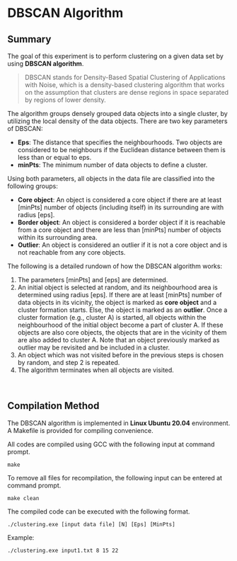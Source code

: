 # **DBSCAN Algorithm**

## **Summary**
The goal of this experiment is to perform clustering on a given data set by using **DBSCAN algorithm**.
> DBSCAN stands for Density-Based Spatial Clustering of Applications with Noise, which is a density-based clustering algorithm that works on the assumption that clusters are dense regions in space separated by regions of lower density.

The algorithm groups densely grouped data objects into a single cluster, by utilizing the local density of the data objects. There are two key parameters of DBSCAN:
- **Eps**: The distance that specifies the neighbourhoods. Two objects are considered to be neighbours if the Euclidean distance between them is less than or equal to eps.
- **minPts**: The minimum number of data objects to define a cluster.

Using both parameters, all objects in the data file are classified into the following groups:
- **Core object**: An object is considered a core object if there are at least [minPts] number of objects (including itself) in its surrounding are with radius [eps].
- **Border object**: An object is considered a border object if it is reachable from a core object and there are less than [minPts] number of objects within its surrounding area.
- **Outlier**: An object is considered an outlier if it is not a core object and is not reachable from any core objects.

The following is a detailed rundown of how the DBSCAN algorithm works:
1. The parameters [minPts] and [eps] are determined.
2. An initial object is selected at random, and its neighbourhood area is determined using radius [eps]. If there are at least [minPts] number of data objects in its vicinity, the object is marked as **core object** and a cluster formation starts. Else, the object is marked as an **outlier**. Once a cluster formation (e.g., cluster A) is started, all objects within the neighbourhood of the initial object become a part of cluster A. If these objects are also core objects, the objects that are in the vicinity of them are also added to cluster A. Note that an object previously marked as outlier may be revisited and be included in a cluster.
3. An object which was not visited before in the previous steps is chosen by random, and step 2 is repeated.
4. The algorithm terminates when all objects are visited.

<br/>

## **Compilation Method**

The DBSCAN algorithm is implemented in **Linux Ubuntu 20.04** environment. A Makefile is provided for compiling convenience.

All codes are compiled using GCC with the following input at command prompt. <br/>

    make

To remove all files for recompilation, the following input can be entered at command prompt. <br/>

    make clean

The compiled code can be executed with the following format. <br/>

    ./clustering.exe [input data file] [N] [Eps] [MinPts]

Example: <br/>

    ./clustering.exe input1.txt 8 15 22